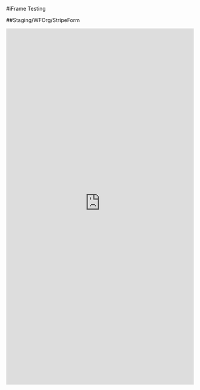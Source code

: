 #iFrame Testing

##Staging/WFOrg/StripeForm

<iframe src="https://hitchcock.cognitoforms.dev/f/G3PQ_nwRUUSFuhxhJvc8Qg/242" style="border:0;width:100%;" height="957"></iframe>
<script src="https://hitchcock.cognitoforms.dev/f/iframe.js"></script>
